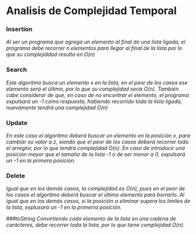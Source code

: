# Analisis de Complejidad Temporal
### Insertion
*Al ser un programa que agrega un elemento al final de una lista ligada, el programa debe recorrer n elementos para llegar al final de la lista
por lo que su complejiddad resulta en O(n)*

### Search
*Este algoritmo busca un elemento x en la lista, en el peor de los casos ese elemento será el último, por lo que su complejidad sería O(n).
También cabe considerar de que, en caso de no encontrar el elemento, el programa expulsará un -1 como respuesta, habíendo recorrido toda la
lista ligada, nuevamente tendrá una complejidad O(n)*

### Update
*En este caso el algoritmo deberá buscar un elemento en la posición x, para cambiar su valor a z, siendo que el peor de los casos deberá
recorrer todo el arreglor, por lo que tendrá complejidad O(n).
En caso de introducir una posición mayor que el tamaño de la lista -1 o de ser menor a 0, expulsará un -1 en la primera posición.*

### Delete
*Igual que en los demás casos, la complejidad es O(n), pues en el peor de los casos el algoritmo deberá buscar el último elemento para borrarlo.
Al igual que en los demás casos, si la posición a eliminar supera los límites de la lista, explusará un -1 en la primerra posición.*

###toString
*Convirtiendo cada elemento de la lista en una cadena de carácteres, debe recorrer toda la lista, por lo que tiene complejidad O(n).*
